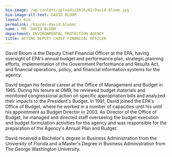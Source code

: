 ```yaml
---
bio-image: /wp-content/uploads/2016/02/David-Bloom.jpg
bio-image-alt-text: DAVID BLOOM
layout: bio
permalink: /bio/mr-david-bloom/
name : MR. DAVID BLOOM
department: ENVIRONMENTAL PROTECTION AGENCY
title: ACTING DEPUTY CHIEF FINANCIAL OFFICER
---
```

David Bloom is the Deputy Chief Financial Officer at the EPA, having oversight of EPA's annual budget and performance plan, strategic planning efforts, implementation of the Government Performance and Results Act, and financial operations, policy, and financial information systems for the agency.
              
David began his federal career at the Office of Management and Budget in 1985. During his tenure at OMB, he reviewed budget materials and monitored congressional action on specific appropriation bills and analyzed their impacts to the President's Budget. In 1991, David joined the EPA's Office of Budget, where he worked in a number of capacities until his until his appointment as Budget Director in 2003. As Director of the Office of Budget, he managed and directed staff overseeing the budget execution and budget formulation activities for the agency and was responsible for the preparation of the Agency's Annual Plan and Budget.
              
David received a Bachelor's degree in Business Administration from the University of Florida and a Master's Degree in Business Administration from The George Washington University.
 


 
